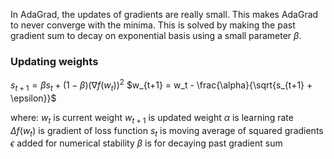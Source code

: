 In AdaGrad, the updates of gradients are really small. This makes AdaGrad to never converge with the minima. This is solved by making the past gradient sum to decay on exponential basis using a small parameter $\beta$. 

### Updating weights
$s_{t+1} = \beta s_t + (1 - \beta) (\nabla f(w_t))^2$
$w_{t+1} = w_t - \frac{\alpha}{\sqrt{s_{t+1} + \epsilon}}$

$\text{where:}$
$w_t ~\text{is current weight}$ 
$w_{t+1}~\text{is updated weight}$
$\alpha~\text{is learning rate}$
$\Delta f(w_t)~\text{is gradient of loss function}$ 
$s_t ~\text{is moving average of squared gradients}$
$\epsilon ~\text{added for numerical stability}$
$\beta~\text{is for decaying past gradient sum}$






